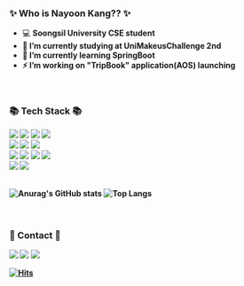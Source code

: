 <!--
### Hi there 👋


**kangna99/kangna99** is a ✨ _special_ ✨ repository because its `README.md` (this file) appears on your GitHub profile.

Here are some ideas to get you started:

- 🔭 I’m currently working on ...
- 🌱 I’m currently learning ...
- 👯 I’m looking to collaborate on ...
- 🤔 I’m looking for help with ...
- 💬 Ask me about ...
- 📫 How to reach me: ...
- 😄 Pronouns: ...
- ⚡ Fun fact: ...
-->


  
  ### ✨ Who is Nayoon Kang?? ✨
  - 💻 <strong>Soongsil University CSE student <br>
  - 🌈 <strong>I’m currently studying at UniMakeusChallenge 2nd <br>
  - 👀 <strong>I’m currently learning SpringBoot <br>
  - ⚡ <strong>I’m working on "TripBook" application(AOS) launching <br>
  <br><br>
  
  ### 📚 Tech Stack 📚
  <img src="https://img.shields.io/badge/SpringBoot-6DB33F?style=flat-square&logo=SpringBoot&logoColor=white">
  <img src="https://img.shields.io/badge/Node.js-339933?style=flat-square&logo=Node.js&logoColor=white">
  <img src="https://img.shields.io/badge/Android-3DDC84?style=flat-square&logo=Android&logoColor=white">
  <img src="https://img.shields.io/badge/Kotlin-7F52FF?style=flat-square&logo=Kotlin&logoColor=white"/></a>
  <br>
  <img src="https://img.shields.io/badge/Linux-FCC624?style=flat-square&logo=Linux&logoColor=white"/></a>
  <img src="https://img.shields.io/badge/MySQL-4479A1?style=flat-square&logo=mysql&logoColor=white">
  <img src="https://img.shields.io/badge/AmazonAWS-232F3E?style=flat-square&logo=amazonaws&logoColor=white">
  <br>
  <img src="https://img.shields.io/badge/C-A8B9CC?style=flat-square&logo=c&logoColor=white"/></a>
  <img src="https://img.shields.io/badge/C++-00599C?style=flat-square&logo=c%2B%2B&logoColor=white">
  <img src="https://img.shields.io/badge/Java-007396?style=flat-square&logo=Java&logoColor=white"/></a>
  <img src="https://img.shields.io/badge/Python-3776AB?style=flat-square&logo=python&logoColor=white">
  <br>
  <img src="https://img.shields.io/badge/Git-F05032?styleflat-square&logo=git&logoColor=white">
  <img src="https://img.shields.io/badge/Github-181717?style=flat-square&logo=github&logoColor=white">
  <br><br>
  
  ![Anurag's GitHub stats](https://github-readme-stats.vercel.app/api?username=kangna99&show_icons=true&theme=dracula)
  ![Top Langs](https://github-readme-stats.vercel.app/api/top-langs/?username=kangna99&layout=compact&theme=dracula&langs_count=10)
  <br><br><br>
  
  
  ### 💌 Contact 💌
  <a href="kangna1999@gmail.com" target="_blank"><img src="https://img.shields.io/badge/Gmail-EA4335?style=flat-square&logo=Gmail&logoColor=white"/></a>
  <a href="kangna99@naver.com" target="_blank"><img src="https://img.shields.io/badge/Email-03C75A?style=flat-square&logo=Naver&logoColor=white"/></a>
  <a href="https://github.com/kangna99" target="_blank"><img src="https://img.shields.io/badge/Github-181717?style=flat-square&logo=Github&logoColor=white"/></a>
  <br>
  
  [![Hits](https://hits.seeyoufarm.com/api/count/incr/badge.svg?url=https%3A%2F%2Fgithub.com%2Fkangna99)](https://hits.seeyoufarm.com)
